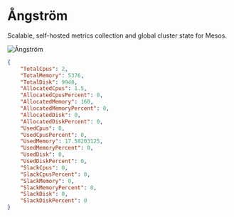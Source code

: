 Ångström
========

Scalable, self-hosted metrics collection and global cluster state for Mesos.

![Ångström](http://cl.ly/image/3P2301053q1a/angstrom.png)

```json
{
	"TotalCpus": 2,
	"TotalMemory": 5376,
	"TotalDisk": 9948,
	"AllocatedCpus": 1.5,
	"AllocatedCpusPercent": 0,
	"AllocatedMemory": 160,
	"AllocatedMemoryPercent": 0,
	"AllocatedDisk": 0,
	"AllocatedDiskPercent": 0,
	"UsedCpus": 0,
	"UsedCpusPercent": 0,
	"UsedMemory": 17.58203125,
	"UsedMemoryPercent": 0,
	"UsedDisk": 0,
	"UsedDiskPercent": 0,
	"SlackCpus": 0,
	"SlackCpusPercent": 0,
	"SlackMemory": 0,
	"SlackMemoryPercent": 0,
	"SlackDisk": 0,
	"SlackDiskPercent": 0
}
```


